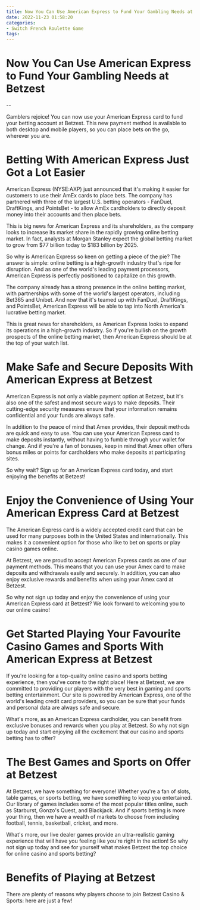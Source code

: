```yaml
---
title: Now You Can Use American Express to Fund Your Gambling Needs at Betzest
date: 2022-11-23 01:58:20
categories:
- Switch French Roulette Game
tags:
---
```



#  Now You Can Use American Express to Fund Your Gambling Needs at Betzest

--

Gamblers rejoice! You can now use your American Express card to fund your betting account at Betzest. This new payment method is available to both desktop and mobile players, so you can place bets on the go, wherever you are.

#  Betting With American Express Just Got a Lot Easier

American Express (NYSE:AXP) just announced that it's making it easier for customers to use their AmEx cards to place bets. The company has partnered with three of the largest U.S. betting operators - FanDuel, DraftKings, and PointsBet - to allow AmEx cardholders to directly deposit money into their accounts and then place bets.

This is big news for American Express and its shareholders, as the company looks to increase its market share in the rapidly growing online betting market. In fact, analysts at Morgan Stanley expect the global betting market to grow from $77 billion today to $183 billion by 2025.

So why is American Express so keen on getting a piece of the pie? The answer is simple: online betting is a high-growth industry that's ripe for disruption. And as one of the world's leading payment processors, American Express is perfectly positioned to capitalize on this growth.

The company already has a strong presence in the online betting market, with partnerships with some of the world's largest operators, including Bet365 and Unibet. And now that it's teamed up with FanDuel, DraftKings, and PointsBet, American Express will be able to tap into North America's lucrative betting market.

This is great news for shareholders, as American Express looks to expand its operations in a high-growth industry. So if you're bullish on the growth prospects of the online betting market, then American Express should be at the top of your watch list.

#  Make Safe and Secure Deposits With American Express at Betzest

American Express is not only a viable payment option at Betzest, but it's also one of the safest and most secure ways to make deposits. Their cutting-edge security measures ensure that your information remains confidential and your funds are always safe.

In addition to the peace of mind that Amex provides, their deposit methods are quick and easy to use. You can use your American Express card to make deposits instantly, without having to fumble through your wallet for change. And if you're a fan of bonuses, keep in mind that Amex often offers bonus miles or points for cardholders who make deposits at participating sites.

So why wait? Sign up for an American Express card today, and start enjoying the benefits at Betzest!

#  Enjoy the Convenience of Using Your American Express Card at Betzest

The American Express card is a widely accepted credit card that can be used for many purposes both in the United States and internationally. This makes it a convenient option for those who like to bet on sports or play casino games online.

At Betzest, we are proud to accept American Express cards as one of our payment methods. This means that you can use your Amex card to make deposits and withdrawals easily and securely. In addition, you can also enjoy exclusive rewards and benefits when using your Amex card at Betzest.

So why not sign up today and enjoy the convenience of using your American Express card at Betzest? We look forward to welcoming you to our online casino!

#  Get Started Playing Your Favourite Casino Games and Sports With American Express at Betzest

If you're looking for a top-quality online casino and sports betting experience, then you've come to the right place! Here at Betzest, we are committed to providing our players with the very best in gaming and sports betting entertainment. Our site is powered by American Express, one of the world's leading credit card providers, so you can be sure that your funds and personal data are always safe and secure.

What's more, as an American Express cardholder, you can benefit from exclusive bonuses and rewards when you play at Betzest. So why not sign up today and start enjoying all the excitement that our casino and sports betting has to offer?

# The Best Games and Sports on Offer at Betzest

At Betzest, we have something for everyone! Whether you're a fan of slots, table games, or sports betting, we have something to keep you entertained. Our library of games includes some of the most popular titles online, such as Starburst, Gonzo's Quest, and Blackjack. And if sports betting is more your thing, then we have a wealth of markets to choose from including football, tennis, basketball, cricket, and more.

What's more, our live dealer games provide an ultra-realistic gaming experience that will have you feeling like you're right in the action! So why not sign up today and see for yourself what makes Betzest the top choice for online casino and sports betting?

# Benefits of Playing at Betzest

There are plenty of reasons why players choose to join Betzest Casino & Sports: here are just a few!